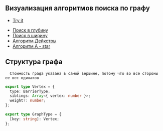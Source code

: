 ## Визуализация алгоритмов поиска по графу

- [Try it](https://bogdanq.github.io/algorithms/)

* [Поиск в глубину](https://github.com/bogdanq/algorithms/blob/master/src/algoritms/depth-first-search.ts)
* [Поиск в ширину](https://github.com/bogdanq/algorithms/blob/master/src/algoritms/bred-first-search.ts)
* [Алгоритм Дейкстры](https://github.com/bogdanq/algorithms/blob/master/src/algoritms/dijkstra.ts)
* [Алгоритм A - star](https://github.com/bogdanq/algorithms/blob/master/src/algoritms/a-start.ts)

## Структура графа

      Стоимость графа указана в самой вершине, потому что во все стороны ее вес одинаков

```ts
export type Vertex = {
  type: BarrierType;
  siblings: Array<{ vertex: number }>;
  weight?: number;
};

export type GraphType = {
  [key: string]: Vertex;
};
```
